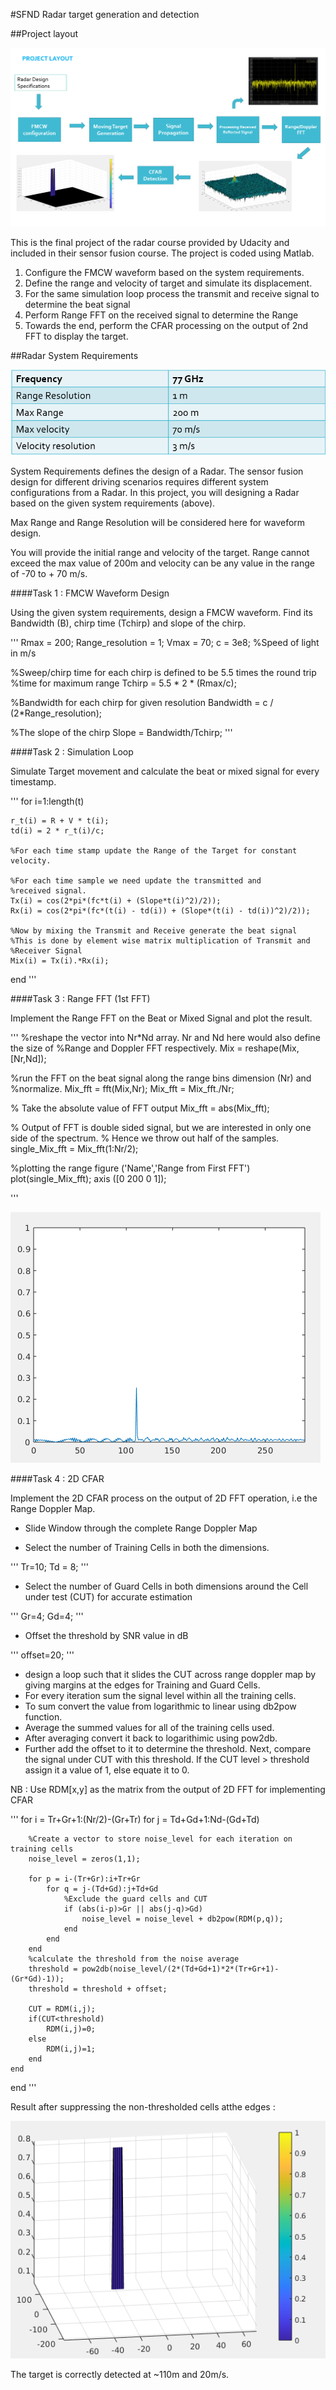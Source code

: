 #SFND Radar target generation and detection

##Project layout

<img src="assets/projOverview.png">

This is the final project of the radar course provided by Udacity and included in their sensor fusion course. The project is coded using Matlab. 

1. Configure the FMCW waveform based on the system requirements.
2. Define the range and velocity of target and simulate its displacement.
3. For the same simulation loop process the transmit and receive signal to determine the beat signal
4. Perform Range FFT on the received signal to determine the Range
5. Towards the end, perform the CFAR processing on the output of 2nd FFT to display the target.

##Radar System Requirements

<img src="assets/radarRequirements.png">

System Requirements defines the design of a Radar. The sensor fusion design for different driving scenarios requires different system configurations from a Radar. In this project, you will designing a Radar based on the given system requirements (above).

Max Range and Range Resolution will be considered here for waveform design.

You will provide the initial range and velocity of the target. Range cannot exceed the max value of 200m and velocity can be any value in the range of -70 to + 70 m/s.

####Task 1 : FMCW Waveform Design

Using the given system requirements, design a FMCW waveform. Find its Bandwidth (B), chirp time (Tchirp) and slope of the chirp.

'''
Rmax = 200;
Range_resolution = 1;
Vmax = 70;
c = 3e8; %Speed of light in m/s

%Sweep/chirp time for each chirp is defined to be 5.5 times the round trip
%time for maximum range
Tchirp = 5.5 * 2 * (Rmax/c);

%Bandwidth for each chirp for given resolution
Bandwidth = c / (2*Range_resolution);

%The slope of the chirp 
Slope = Bandwidth/Tchirp;
'''


####Task 2 : Simulation Loop

Simulate Target movement and calculate the beat or mixed signal for every timestamp.

'''
for i=1:length(t)         
    
    r_t(i) = R + V * t(i);
    td(i) = 2 * r_t(i)/c;
    
    %For each time stamp update the Range of the Target for constant velocity. 
    
    %For each time sample we need update the transmitted and
    %received signal. 
    Tx(i) = cos(2*pi*(fc*t(i) + (Slope*t(i)^2)/2));
    Rx(i) = cos(2*pi*(fc*(t(i) - td(i)) + (Slope*(t(i) - td(i))^2)/2));
    
    %Now by mixing the Transmit and Receive generate the beat signal
    %This is done by element wise matrix multiplication of Transmit and
    %Receiver Signal
    Mix(i) = Tx(i).*Rx(i);
    
end
'''

####Task 3 : Range FFT (1st FFT)

Implement the Range FFT on the Beat or Mixed Signal and plot the result.

'''
%reshape the vector into Nr*Nd array. Nr and Nd here would also define the size of
%Range and Doppler FFT respectively.
Mix = reshape(Mix, [Nr,Nd]);

%run the FFT on the beat signal along the range bins dimension (Nr) and
%normalize.
Mix_fft = fft(Mix,Nr);
Mix_fft = Mix_fft./Nr;

% Take the absolute value of FFT output
Mix_fft = abs(Mix_fft);

% Output of FFT is double sided signal, but we are interested in only one side of the spectrum.
% Hence we throw out half of the samples.
single_Mix_fft = Mix_fft(1:Nr/2);

%plotting the range
figure ('Name','Range from First FFT')
plot(single_Mix_fft);
axis ([0 200 0 1]);

'''

<img src="assets/generated_signal.png">

####Task 4 : 2D CFAR

Implement the 2D CFAR process on the output of 2D FFT operation, i.e the Range Doppler Map.

- Slide Window through the complete Range Doppler Map

- Select the number of Training Cells in both the dimensions.

'''
Tr=10;
Td = 8;
'''

- Select the number of Guard Cells in both dimensions around the Cell under test (CUT) for accurate estimation

'''
Gr=4;
Gd=4;
'''


- Offset the threshold by SNR value in dB

'''
offset=20;
'''

- design a loop such that it slides the CUT across range doppler map by giving margins at the edges for Training and Guard Cells.
- For every iteration sum the signal level within all the training cells. 
- To sum convert the value from logarithmic to linear using db2pow function. 
- Average the summed values for all of the training cells used. 
- After averaging convert it back to logarithimic using pow2db.
- Further add the offset to it to determine the threshold. Next, compare the signal under CUT with this threshold. If the CUT level > threshold assign it a value of 1, else equate it to 0.

NB : Use RDM[x,y] as the matrix from the output of 2D FFT for implementing CFAR

'''
for i = Tr+Gr+1:(Nr/2)-(Gr+Tr)
    for j = Td+Gd+1:Nd-(Gd+Td)
        
        %Create a vector to store noise_level for each iteration on training cells
        noise_level = zeros(1,1);

        for p = i-(Tr+Gr):i+Tr+Gr
            for q = j-(Td+Gd):j+Td+Gd
                %Exclude the guard cells and CUT
                if (abs(i-p)>Gr || abs(j-q)>Gd)
                    noise_level = noise_level + db2pow(RDM(p,q));
                end
            end
        end
        %calculate the threshold from the noise average
        threshold = pow2db(noise_level/(2*(Td+Gd+1)*2*(Tr+Gr+1)-(Gr*Gd)-1));
        threshold = threshold + offset;
        
        CUT = RDM(i,j);
        if(CUT<threshold)
            RDM(i,j)=0;
        else
            RDM(i,j)=1;
        end
    end
end
'''

Result after suppressing the non-thresholded cells atthe edges :

<img src="assets/output_2DCFAR.png">

The target is correctly detected at ~110m and 20m/s.


